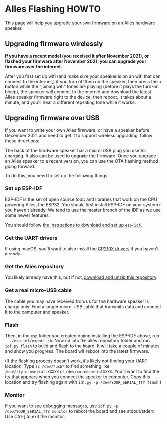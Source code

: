# Alles Flashing HOWTO

This page will help you upgrade your own firmware on an Alles hardware speaker.

## Upgrading firmware wirelessly

**If you have a recent model (you received it after November 2021), or flashed your firmware after November 2021, you can upgrade your firmware over the internet.**

After you first set up wifi (and make sure your speaker is on an wifi that can connect to the internet,) if you turn off then on the speaker, then press the + button while the "joining wifi" tones are playing (before it plays the turn-on bleep), the speaker will connect to the internet and download the latest Alles speaker firmware right to the device, then reboot. It takes about a minute, and you'll hear a different repeating tone while it works. 


## Upgrading firmware over USB

If you want to write your own Alles firmware, or have a speaker before December 2021 and need to get it to support wireless upgrading, follow these directions:

The back of the hardware speaker has a micro-USB plug you use for charging. It also can be used to upgrade the firmware. Once you upgrade an Alles speaker to a recent version, you can use the OTA flashing method going forward. 

To do this, you need to set up the following things:

### Set up ESP-IDF

ESP-IDF is the set of open source tools and libraries that work on the CPU powering Alles, the ESP32. You should first install ESP-IDF on your system if you haven't already. We tend to use the master branch of the IDF as we use some newer features.

You should follow [the instructions to download and set up `esp-idf`](http://esp-idf.readthedocs.io/en/latest/get-started/). 

### Get the UART drivers

If using macOS, you'll want to also install the [CP210X drivers](https://www.silabs.com/developers/usb-to-uart-bridge-vcp-drivers) if you haven't already. 

### Get the Alles repository

You likely already have this, but if not, [download and unzip this repository](https://github.com/bwhitman/alles/archive/refs/heads/main.zip).

### Get a real micro-USB cable 

The cable you may have received from us for the hardware speaker is charge only. Find a longer micro-USB cable that transmits data and connect it to the computer and speaker. 

### Flash

Then, in the `esp` folder you created during installing the ESP-IDF above, run `. ./esp-idf/export.sh`. Now cd into the alles repository folder and run `idf.py flash` to build and flash to the board. It will take a couple of minutes and show you progress. The board will reboot into the latest firmware. 

(If the flashing process doesn't work, it's likely not finding your UART location. Type `ls /dev/*usb*` to find something like `/dev/tty.usbserial.XXXXX` or `/dev/cu.usbserialXXXX`.  You'll want to find the tty that appears when you connect the speaker to computer. Copy this location and try flashing again with `idf.py -p /dev/YOUR_SERIAL_TTY flash`.)


### Monitor

If you want to see debugging messages, use `idf.py -p /dev/YOUR_SERIAL_TTY monitor` to reboot the board and see stdout/stderr. Use Ctrl-] to exit the monitor.



